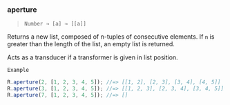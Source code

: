### aperture

> `Number → [a] → [[a]]`

Returns a new list, composed of n-tuples of consecutive elements. If `n` is greater than the length of the list, an empty list is returned.

Acts as a transducer if a transformer is given in list position.

`Example`

```js
R.aperture(2, [1, 2, 3, 4, 5]); //=> [[1, 2], [2, 3], [3, 4], [4, 5]]
R.aperture(3, [1, 2, 3, 4, 5]); //=> [[1, 2, 3], [2, 3, 4], [3, 4, 5]]
R.aperture(7, [1, 2, 3, 4, 5]); //=> []
```
